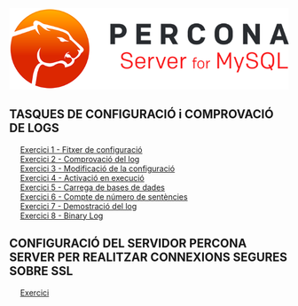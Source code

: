 ![logo](https://raw.githubusercontent.com/Josep88/MP10UF2-A2/master/img/P1.png)  
  
## TASQUES DE CONFIGURACIÓ i COMPROVACIÓ DE LOGS  
&nbsp;&nbsp;&nbsp;&nbsp;&nbsp;[Exercici 1 - Fitxer de configuració](https://github.com/Josep88/MP10UF2-A2/blob/master/Part1/exercici1.md)  
&nbsp;&nbsp;&nbsp;&nbsp;&nbsp;[Exercici 2 - Comprovació del log](https://github.com/Josep88/MP10UF2-A2/blob/master/Part1/exercici2.md)  
&nbsp;&nbsp;&nbsp;&nbsp;&nbsp;[Exercici 3 - Modificació de la configuració](https://github.com/Josep88/MP10UF2-A2/blob/master/Part1/exercici3.md)  
&nbsp;&nbsp;&nbsp;&nbsp;&nbsp;[Exercici 4 - Activació en execució](https://github.com/Josep88/MP10UF2-A2/blob/master/Part1/exercici4.md)  
&nbsp;&nbsp;&nbsp;&nbsp;&nbsp;[Exercici 5 - Carrega de bases de dades](https://github.com/Josep88/MP10UF2-A2/blob/master/Part1/exercici5.md)  
&nbsp;&nbsp;&nbsp;&nbsp;&nbsp;[Exercici 6 - Compte de número de sentències](https://github.com/Josep88/MP10UF2-A2/blob/master/Part1/exercici6.md)  
&nbsp;&nbsp;&nbsp;&nbsp;&nbsp;[Exercici 7 - Demostració del log](https://github.com/Josep88/MP10UF2-A2/blob/master/Part1/exercici7.md)  
&nbsp;&nbsp;&nbsp;&nbsp;&nbsp;[Exercici 8 - Binary Log](https://github.com/Josep88/MP10UF2-A2/blob/master/Part1/exercici8.md)  
  
## CONFIGURACIÓ DEL SERVIDOR PERCONA SERVER PER REALITZAR CONNEXIONS SEGURES SOBRE SSL  
&nbsp;&nbsp;&nbsp;&nbsp;&nbsp;[Exercici](https://github.com/Josep88/MP10UF2-A2/blob/master/Part2/exercici.md) 



